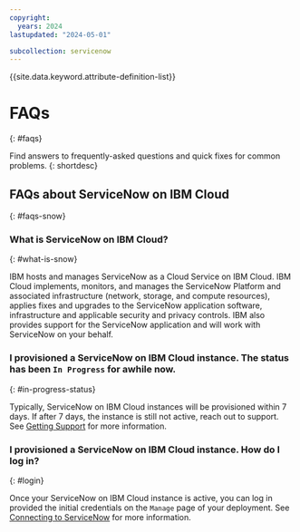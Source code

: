 ```yaml
---
copyright:
  years: 2024
lastupdated: "2024-05-01"

subcollection: servicenow
---
```


{{site.data.keyword.attribute-definition-list}}

# FAQs
{: #faqs}

Find answers to frequently-asked questions and quick fixes for common problems.
{: shortdesc}

## FAQs about ServiceNow on IBM Cloud 
{: #faqs-snow}

### What is ServiceNow on IBM Cloud?
{: #what-is-snow}

IBM hosts and manages ServiceNow as a Cloud Service on IBM Cloud. IBM Cloud implements, monitors, and manages the ServiceNow Platform and associated infrastructure (network, storage, and compute resources), applies fixes and upgrades to the ServiceNow application software, infrastructure and applicable security and privacy controls. IBM also provides support for the ServiceNow application and will work with ServiceNow on your behalf.

### I provisioned a ServiceNow on IBM Cloud instance. The status has been `In Progress` for awhile now.
{: #in-progress-status}

Typically, ServiceNow on IBM Cloud instances will be provisioned within 7 days. If after 7 days, the instance is still not active, reach out to support. See [Getting Support](https://cloud.ibm.com/docs/servicenow?topic=servicenow-getting-support) for more information.

### I provisioned a ServiceNow on IBM Cloud instance. How do I log in?
{: #login}

Once your ServiceNow on IBM Cloud instance is active, you can log in provided the initial credentials on the `Manage` page of your deployment. See [Connecting to ServiceNow](https://cloud.ibm.com/docs/servicenow?topic=servicenow-connecting-to-servicenow) for more information.
